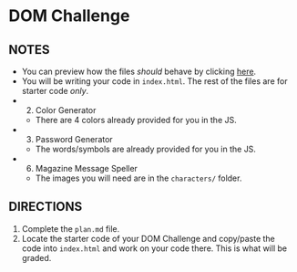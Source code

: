 # DOM Challenge

## NOTES
* You can preview how the files _should_ behave by clicking [here](https://hstatsep-js.github.io/dom-challenge/).
* You will be writing your code in `index.html`. The rest of the files are for starter code _only_.
* 2. Color Generator
  * There are 4 colors already provided for you in the JS.
* 3. Password Generator
  * The words/symbols are already provided for you in the JS.
* 6. Magazine Message Speller
  * The images you will need are in the `characters/` folder.

## DIRECTIONS
1. Complete the `plan.md` file.
2. Locate the starter code of your DOM Challenge and copy/paste the code into `index.html` and work on your code there. This is what will be graded.
